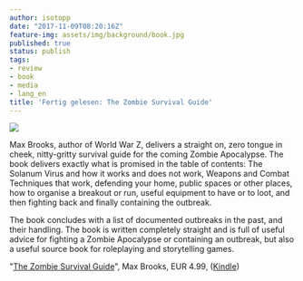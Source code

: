 ```yaml
---
author: isotopp
date: "2017-11-09T08:20:16Z"
feature-img: assets/img/background/book.jpg
published: true
status: publish
tags:
- review
- book
- media
- lang_en
title: 'Fertig gelesen: The Zombie Survival Guide'
---
```

[![](/uploads/2017/11/zombie-survival.jpg)](https://www.amazon.de/Zombie-Survival-Guide-Complete-Protection-ebook/dp/B00YLQY8K2)

Max Brooks, author of World War Z, delivers a straight on, zero
tongue in cheek, nitty-gritty survival guide for the coming
Zombie Apocalypse. The book delivers exactly what is promised in
the table of contents: The Solanum Virus and how it works and
does not work, Weapons and Combat Techniques that work,
defending your home, public spaces or other places, how to
organise a breakout or run, useful equipment to have or to loot,
and then fighting back and finally containing the outbreak. 

The book concludes with a list of documented outbreaks in the
past, and their handling. The book is written completely
straight and is full of useful advice for fighting a Zombie
Apocalypse or containing an outbreak, but also a useful source
book for roleplaying and storytelling games. 

"[The Zombie Survival Guide](https://www.amazon.de/Zombie-Survival-Guide-Complete-Protection-ebook/dp/B00YLQY8K2)", 
Max Brooks, EUR 4.99, 
([Kindle](https://www.amazon.de/Zombie-Survival-Guide-Complete-Protection-ebook/dp/B00YLQY8K2))
